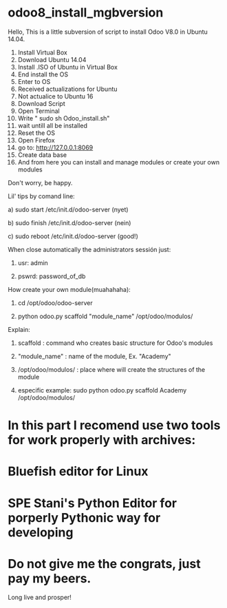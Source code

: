 # odoo8_install_mgbversion

Hello,
This is a little subversion of script to install Odoo V8.0 in Ubuntu 14.04.

1. Install Virtual Box
2. Download Ubuntu 14.04
3. Install .ISO of Ubuntu in Virtual Box
4. End install the OS
5. Enter to OS
6. Received actualizations for Ubuntu
7. Not actualice to Ubuntu 16
8. Download Script
9. Open Terminal
10. Write " sudo sh Odoo_install.sh"
11. wait untill all be installed
12. Reset the OS
13. Open Firefox
14. go to: http://127.0.0.1:8069
15. Create data base
16. And from here you can install and manage modules or create your own modules

Don't worry, be happy.

Lil' tips by comand line:

a) sudo start /etc/init.d/odoo-server   (nyet)

b) sudo finish /etc/init.d/odoo-server  (nein)

c) sudo reboot /etc/init.d/odoo-server  (good!)

When close automatically the administrators sessión just:

1) usr: admin

2) pswrd: password_of_db

How create your own module(muahahaha):

1) cd /opt/odoo/odoo-server

2) python odoo.py scaffold "module_name" /opt/odoo/modulos/

Explain:

1) scaffold : command who creates basic structure for Odoo's modules

2) "module_name" : name of the module, Ex. "Academy"

3) /opt/odoo/modulos/ : place where will create the structures of the module

4) especific example: sudo python odoo.py scaffold Academy /opt/odoo/modulos/
 
# In this part I recomend use two tools for work properly with archives:
# Bluefish editor for Linux
# SPE Stani's Python Editor for porperly Pythonic way for developing
# Do not give me the congrats, just pay my beers.

Long live and prosper!
